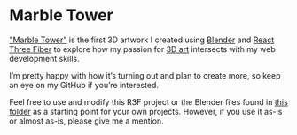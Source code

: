 # Marble Tower

["Marble Tower"](https://webart-marble-tower.bespokecube.com/) is the first 3D artwork I created using [Blender](https://www.blender.org/) and [React Three Fiber](https://r3f.docs.pmnd.rs/getting-started/introduction) to explore how my passion for [3D art](https://www.instagram.com/bespokecube/) intersects with my web development skills.

I’m pretty happy with how it’s turning out and plan to create more, so keep an eye on my GitHub if you’re interested.

Feel free to use and modify this R3F project or the Blender files found in [this folder](https://github.com/bespokecube/webart-marble-tower/tree/main/Resources) as a starting point for your own projects. However, if you use it as-is or almost as-is, please give me a mention.

